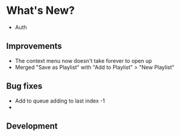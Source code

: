 # What's New?

<!-- TODO: ELABORATE -->
- Auth

## Improvements
- The context menu now doesn't take forever to open up
- Merged "Save as Playlist" with "Add to Playlist" > "New Playlist"

## Bug fixes
- Add to queue adding to last index -1
- 

## Development
